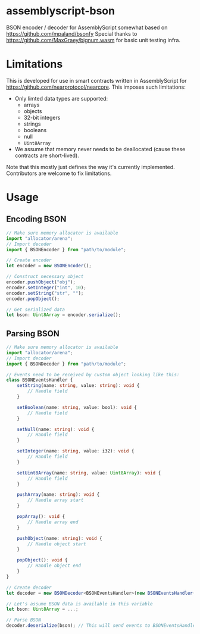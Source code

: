 # assemblyscript-bson

BSON encoder / decoder for AssemblyScript somewhat based on https://github.com/mpaland/bsonfy
Special thanks to https://github.com/MaxGraey/bignum.wasm for basic unit testing infra.

# Limitations

This is developed for use in smart contracts written in AssemblyScript for https://github.com/nearprotocol/nearcore.
This imposes such limitations:
- Only limted data types are supported:
    - arrays
    - objects
    - 32-bit integers
    - strings
    - booleans
    - null
    - `Uint8Array`
- We assume that memory never needs to be deallocated (cause these contracts are short-lived).

Note that this mostly just defines the way it's currently implemented. Contributors are welcome to fix limitations.


# Usage

## Encoding BSON

```ts
// Make sure memory allocator is available
import "allocator/arena";
// Import decoder
import { BSONEncoder } from "path/to/module";

// Create encoder
let encoder = new BSONEncoder();

// Construct necessary object
encoder.pushObject("obj");
encoder.setInteger("int", 10);
encoder.setString("str", "");
encoder.popObject();

// Get serialized data
let bson: Uint8Array = encoder.serialize();

```

## Parsing BSON

```ts
// Make sure memory allocator is available
import "allocator/arena";
// Import decoder
import { BSONDecoder } from "path/to/module";

// Events need to be received by custom object looking like this:
class BSONEventsHandler {
    setString(name: string, value: string): void {
        // Handle field
    }

    setBoolean(name: string, value: bool): void {
        // Handle field
    }

    setNull(name: string): void {
        // Handle field
    }

    setInteger(name: string, value: i32): void {
        // Handle field
    }

    setUint8Array(name: string, value: Uint8Array): void {
        // Handle field
    }

    pushArray(name: string): void {
        // Handle array start
    }

    popArray(): void {
        // Handle array end
    }

    pushObject(name: string): void {
        // Handle object start
    }

    popObject(): void {
        // Handle object end
    }
}

// Create decoder
let decoder = new BSONDecoder<BSONEventsHandler>(new BSONEventsHandler());

// Let's assume BSON data is available in this variable
let bson: Uint8Array = ...;

// Parse BSON
decoder.deserialize(bson); // This will send events to BSONEventsHandler

```

